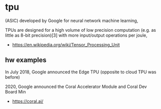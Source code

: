# tpu

(ASIC) developed by Google for neural network machine learning,

TPUs are designed for a high volume of low precision computation (e.g. as little as 8-bit precision)[3] with more input/output operations per joule,

* https://en.wikipedia.org/wiki/Tensor_Processing_Unit

## hw examples

In July 2018, Google announced the Edge TPU (opposite to cloud TPU was before)

2020, Google announced the Coral Accelerator Module and Coral Dev Board Min

* https://coral.ai/

 